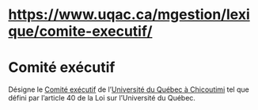 # https://www.uqac.ca/mgestion/lexique/comite-executif/

# Comité exécutif
Désigne le [Comité exécutif](https://www.uqac.ca/mgestion/lexique/comite-executif/<https:/www.uqac.ca/mgestion/lexique/comite-executif/>) de l’[Université du Québec à Chicoutimi](https://www.uqac.ca/mgestion/lexique/comite-executif/<https:/www.uqac.ca/mgestion/lexique/universite-du-quebec-a-chicoutimi/>) tel que défini par l’article 40 de la Loi sur l’Université du Québec.
